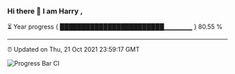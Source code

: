### Hi there 👋 I am Harry , 

⏳ Year progress { ████████████████████████▁▁▁▁▁▁ } 80.55 %

---

⏰ Updated on Thu, 21 Oct 2021 23:59:17 GMT

![Progress Bar CI](https://github.com/duykhang68/duykhang68/workflows/Progress%20Bar%20CI/badge.svg)
